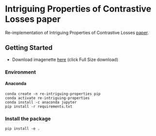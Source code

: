 # Intriguing Properties of Contrastive Losses paper
Re-implementation of Intriguing Properties of Contrastive Losses [paper](https://proceedings.neurips.cc/paper/2021/hash/628f16b29939d1b060af49f66ae0f7f8-Abstract.html).

## Getting Started
- Download imagenette [here](https://github.com/fastai/imagenette) (click Full Size download) 

### Environment

#### Anaconda

```
conda create -n re-intriguing-properties pip
conda activate re-intriguing-properties
conda install -c anaconda jupyter
pip install -r requirements.txt
```

### Install the package

```
pip install -e .
```
